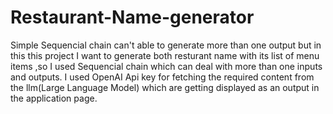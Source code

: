 # Restaurant-Name-generator
Simple Sequencial chain can't able to generate more than one output but in this this project I want to generate both resturant name with its list of menu items ,so I used Sequencial chain which can deal with more than one inputs and outputs.
I used OpenAI Api key for fetching the required content from the llm(Large Language Model) which are getting displayed as an output in the application page.
